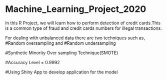 # Machine_Learning_Project_2020

In this R Project, we will learn how to perform detection of credit cards.This is a common type of fraud and credit cards numbers for illegal transactions.

For dealing with unbalanced data there are two techniques such as, #Random oversampling and #Random undersampling

#Synthetic Minority Over sampling Technique(SMOTE)

#Accuracy Level = 0.9992

#Using Shiny App to develop application for the model
